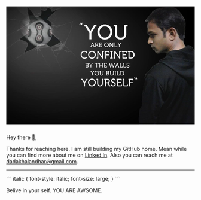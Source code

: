 # [![Dada Khalandhar](https://github.com/DadaKhalandharGooty/DadaKhalandharGooty/blob/main/main/icon/Header.jpg)](https://www.linkedin.com/in/dada-khalandhar-3551445b/)

</p>

Hey there 👋,

Thanks for reaching here. I am still building my GitHub home. Mean while you can find more about me on [Linked In](https://www.linkedin.com/in/dada-khalandhar-3551445b/). Also you can reach me at [dadakhalandhar@gmail.com](mailto:dadakhalandhar@gmail.com?subject=Reaching%20you%20be%20looking%20at%20your%20profile%20in%20GitHub).

  ---
 
 <p>
```
italic {
  font-style: italic;
  font-size: large;
}
```
 <p class="italic">Belive in your self. YOU ARE AWSOME.</p>
